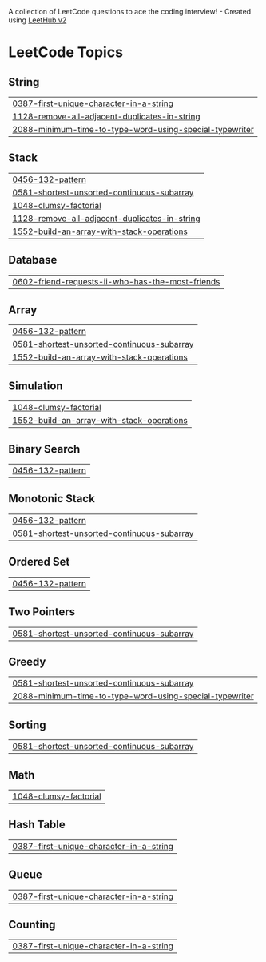 A collection of LeetCode questions to ace the coding interview! - Created using [LeetHub v2](https://github.com/arunbhardwaj/LeetHub-2.0)
<!---LeetCode Topics Start-->
# LeetCode Topics
## String
|  |
| ------- |
| [0387-first-unique-character-in-a-string](https://github.com/rajivjha0599/Leetcode/tree/master/0387-first-unique-character-in-a-string) |
| [1128-remove-all-adjacent-duplicates-in-string](https://github.com/rajivjha0599/Leetcode/tree/master/1128-remove-all-adjacent-duplicates-in-string) |
| [2088-minimum-time-to-type-word-using-special-typewriter](https://github.com/rajivjha0599/Leetcode/tree/master/2088-minimum-time-to-type-word-using-special-typewriter) |
## Stack
|  |
| ------- |
| [0456-132-pattern](https://github.com/rajivjha0599/Leetcode/tree/master/0456-132-pattern) |
| [0581-shortest-unsorted-continuous-subarray](https://github.com/rajivjha0599/Leetcode/tree/master/0581-shortest-unsorted-continuous-subarray) |
| [1048-clumsy-factorial](https://github.com/rajivjha0599/Leetcode/tree/master/1048-clumsy-factorial) |
| [1128-remove-all-adjacent-duplicates-in-string](https://github.com/rajivjha0599/Leetcode/tree/master/1128-remove-all-adjacent-duplicates-in-string) |
| [1552-build-an-array-with-stack-operations](https://github.com/rajivjha0599/Leetcode/tree/master/1552-build-an-array-with-stack-operations) |
## Database
|  |
| ------- |
| [0602-friend-requests-ii-who-has-the-most-friends](https://github.com/rajivjha0599/Leetcode/tree/master/0602-friend-requests-ii-who-has-the-most-friends) |
## Array
|  |
| ------- |
| [0456-132-pattern](https://github.com/rajivjha0599/Leetcode/tree/master/0456-132-pattern) |
| [0581-shortest-unsorted-continuous-subarray](https://github.com/rajivjha0599/Leetcode/tree/master/0581-shortest-unsorted-continuous-subarray) |
| [1552-build-an-array-with-stack-operations](https://github.com/rajivjha0599/Leetcode/tree/master/1552-build-an-array-with-stack-operations) |
## Simulation
|  |
| ------- |
| [1048-clumsy-factorial](https://github.com/rajivjha0599/Leetcode/tree/master/1048-clumsy-factorial) |
| [1552-build-an-array-with-stack-operations](https://github.com/rajivjha0599/Leetcode/tree/master/1552-build-an-array-with-stack-operations) |
## Binary Search
|  |
| ------- |
| [0456-132-pattern](https://github.com/rajivjha0599/Leetcode/tree/master/0456-132-pattern) |
## Monotonic Stack
|  |
| ------- |
| [0456-132-pattern](https://github.com/rajivjha0599/Leetcode/tree/master/0456-132-pattern) |
| [0581-shortest-unsorted-continuous-subarray](https://github.com/rajivjha0599/Leetcode/tree/master/0581-shortest-unsorted-continuous-subarray) |
## Ordered Set
|  |
| ------- |
| [0456-132-pattern](https://github.com/rajivjha0599/Leetcode/tree/master/0456-132-pattern) |
## Two Pointers
|  |
| ------- |
| [0581-shortest-unsorted-continuous-subarray](https://github.com/rajivjha0599/Leetcode/tree/master/0581-shortest-unsorted-continuous-subarray) |
## Greedy
|  |
| ------- |
| [0581-shortest-unsorted-continuous-subarray](https://github.com/rajivjha0599/Leetcode/tree/master/0581-shortest-unsorted-continuous-subarray) |
| [2088-minimum-time-to-type-word-using-special-typewriter](https://github.com/rajivjha0599/Leetcode/tree/master/2088-minimum-time-to-type-word-using-special-typewriter) |
## Sorting
|  |
| ------- |
| [0581-shortest-unsorted-continuous-subarray](https://github.com/rajivjha0599/Leetcode/tree/master/0581-shortest-unsorted-continuous-subarray) |
## Math
|  |
| ------- |
| [1048-clumsy-factorial](https://github.com/rajivjha0599/Leetcode/tree/master/1048-clumsy-factorial) |
## Hash Table
|  |
| ------- |
| [0387-first-unique-character-in-a-string](https://github.com/rajivjha0599/Leetcode/tree/master/0387-first-unique-character-in-a-string) |
## Queue
|  |
| ------- |
| [0387-first-unique-character-in-a-string](https://github.com/rajivjha0599/Leetcode/tree/master/0387-first-unique-character-in-a-string) |
## Counting
|  |
| ------- |
| [0387-first-unique-character-in-a-string](https://github.com/rajivjha0599/Leetcode/tree/master/0387-first-unique-character-in-a-string) |
<!---LeetCode Topics End-->